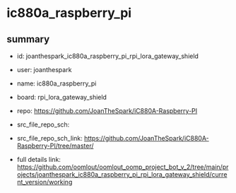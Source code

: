 # ic880a_raspberry_pi
 
## summary 
* id: joanthespark_ic880a_raspberry_pi_rpi_lora_gateway_shield
* user: joanthespark
* name: ic880a_raspberry_pi
* board: rpi_lora_gateway_shield
* repo: https://github.com/JoanTheSpark/iC880A-Raspberry-PI



* src_file_repo_sch: 
* src_file_repo_sch_link: https://github.com/JoanTheSpark/iC880A-Raspberry-PI/tree/master/
* full details link: https://github.com/oomlout/oomlout_oomp_project_bot_v_2/tree/main/projects/joanthespark_ic880a_raspberry_pi_rpi_lora_gateway_shield/current_version/working  







